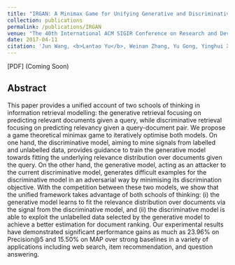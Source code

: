 ```yaml
---
title: "IRGAN: A Minimax Game for Unifying Generative and Discriminative Information Retrieval Models"
collection: publications
permalink: /publications/IRGAN
venue: "The 40th International ACM SIGIR Conference on Research and Development in Information Retrieval (SIGIR-17)"
date: 2017-04-11
citation: 'Jun Wang, <b>Lantao Yu</b>, Weinan Zhang, Yu Gong, Yinghui Xu, Benyou Wang, Peng Zhang and Dell Zhang. 2017. "IRGAN: A Minimax Game for Unifying Generative and Discriminative Information Retrieval Models" <i>The 40th International ACM SIGIR Conference on Research and Development in Information Retrieval.</i>'
---  
```

\[PDF\] (Coming Soon)    


## Abstract
This paper provides a unified account of two schools of thinking in information retrieval modelling: the generative retrieval focusing on predicting relevant documents given a query, while discriminative retrieval focusing on predicting relevancy given a query-document pair. We propose a game theoretical minimax game to iteratively optimise both models.
On one hand, the discriminative model, aiming to mine signals from labelled and unlabelled data, provides guidance to train the generative model towards fitting the underlying relevance distribution over documents given the query.
On the other hand, the generative model, acting as an attacker to the current discriminative model, generates difficult examples for the discriminative model in an adversarial way by minimising its discrimination objective.
With the competition between these two models, we show that the unified framework takes advantage of both schools of thinking: (i) the generative model learns to fit the relevance distribution over documents via the signal from the discriminative model, and (ii) the discriminative model is able to exploit the unlabelled data selected by the generative model to achieve a better estimation for document ranking.
Our experimental results have demonstrated significant performance gains as much as 23.96% on Precision@5 and 15.50% on MAP over strong baselines in a variety of applications including web search, item recommendation, and question answering.